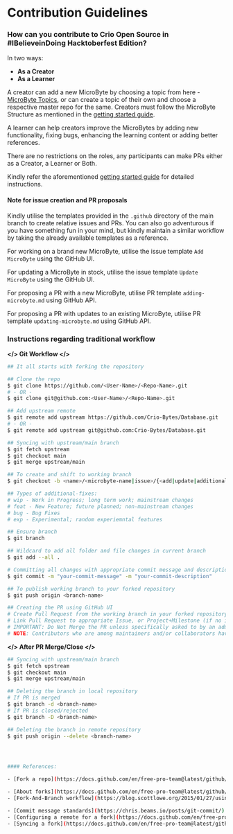 # Contribution Guidelines



### How can you contribute to Crio Open Source in #IBelieveinDoing Hacktoberfest Edition?



In two ways:

- **As a Creator**
- **As a Learner**



A creator can add a new MicroByte by choosing a topic from here - [MicroByte Topics](https://docs.google.com/spreadsheets/d/15SY0OvF-ruqVtvWUogxRg51m6J5VZhbyGECPYIsQdi8/edit?usp=sharing), or can create a topic of their own and choose a respective master repo for the same. Creators must follow the MicroByte Structure as mentioned in the [getting started guide](https://docs.google.com/document/d/1WYVo-O1--RX3hGr6hxPRm6Mz_ky1ErNDUfUZv6oEw_s/edit#heading=h.bc09i7s92ri9). 



A learner can help creators improve the MicroBytes by adding new functionality, fixing bugs, enhancing the learning content or adding better references. 

There are no restrictions on the roles, any participants can make PRs either as a Creator, a Learner or Both. 

Kindly refer the aforementioned [getting started guide](https://docs.google.com/document/d/1WYVo-O1--RX3hGr6hxPRm6Mz_ky1ErNDUfUZv6oEw_s/edit#heading=h.bc09i7s92ri9) for detailed instructions.

#### Note for issue creation and PR proposals

Kindly utilise the templates provided in the `.github` directory of the main branch to create relative issues and PRs. You can also go adventurous if you have something fun in your mind, but kindly maintain a similar workflow by taking the already available templates as a reference.

For working on a brand new MicroByte, utilise the issue template `Add MicroByte` using the GitHub UI.

For updating a MicroByte in stock, utilise the issue template `Update MicroByte` using the GitHub UI.

For proposing a PR with a new MicroByte, utilise PR template `adding-microbyte.md` using GitHub API.

For proposing a PR with updates to an existing MicroByte, utilise PR template `updating-microbyte.md` using GitHub API.



### Instructions regarding traditional workflow

**</> Git Workflow </>**

```bash
## It all starts with forking the repository

## Clone the repo
$ git clone https://github.com/<User-Name>/<Repo-Name>.git
# - OR -
$ git clone git@github.com:<User-Name>/<Repo-Name>.git

## Add upstream remote
$ git remote add upstream https://github.com/Crio-Bytes/Database.git
# - OR -
$ git remote add upstream git@github.com:Crio-Bytes/Database.git

## Syncing with upstream/main branch
$ git fetch upstream
$ git checkout main
$ git merge upstream/main

## To create and shift to working branch
$ git checkout -b <name>/<microbyte-name|issue>/{<add|update|additional-fixes>}

## Types of additional-fixes:
# wip - Work in Progress; long term work; mainstream changes
# feat - New Feature; future planned; non-mainstream changes
# bug - Bug Fixes
# exp - Experimental; random experiemntal features

## Ensure branch
$ git branch

## Wildcard to add all folder and file changes in current branch
$ git add --all .

# Committing all changes with appropriate commit message and description
$ git commit -m "your-commit-message" -m "your-commit-description"

## To publish working branch to your forked repository
$ git push origin <branch-name>

## Creating the PR using GitHub UI
# Create Pull Request from the working branch in your forked repository to the master branch in the upstream repository
# Link Pull Request to appropriate Issue, or Project+Milestone (if no issue created)
# IMPORTANT: Do Not Merge the PR unless specifically asked to by an admin or approved by at least 2-3 maintainers.
# NOTE: Contributors who are among maintainers and/or collaborators have merge permissions.

```



**</> After PR Merge/Close </>**

```bash
## Syncing with upstream/main branch
$ git fetch upstream
$ git checkout main
$ git merge upstream/main

## Deleting the branch in local repository
# If PR is merged
$ git branch -d <branch-name>  
# If PR is closed/rejected
$ git branch -D <branch-name>  

## Deleting the branch in remote repository
$ git push origin --delete <branch-name>




#### References:

- [Fork a repo](https://docs.github.com/en/free-pro-team@latest/github/getting-started-with-github/fork-a-repo)

- [About forks](https://docs.github.com/en/free-pro-team@latest/github/collaborating-with-issues-and-pull-requests/about-forks)
- [Fork-And-Branch workflow](https://blog.scottlowe.org/2015/01/27/using-fork-branch-git-workflow/)

- [Commit message standards](https://chris.beams.io/posts/git-commit/)
- [Configuring a remote for a fork](https://docs.github.com/en/free-pro-team@latest/github/collaborating-with-issues-and-pull-requests/configuring-a-remote-for-a-fork)
- [Syncing a fork](https://docs.github.com/en/free-pro-team@latest/github/collaborating-with-issues-and-pull-requests/syncing-a-fork)